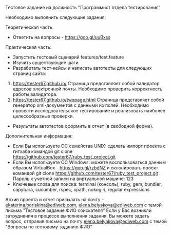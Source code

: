Тестовое задание на должность "Программист отдела тестирования"

Необходимо выполнить следующие задания:

Теоретическая часть:
- Ответить на вопросы - https://goo.gl/uuBxss

Практическая часть:
- Запустить тестовый сценарий features/test.feature
- Изучить существующие шаги
- Разработать тест-кейсы и написать автотесты для следующих страниц сайта:
1) https://tester67.github.io/ Страница представляет собой валидатор адресов электронной почты. Необходимо проверить корректность работы валидатора.
2) https://tester67.github.io/twopage.html Страница представляет собой генератор xml-документов с данными из полей. Необходимо провести исследовательское тестирование и реализовать наиболее целесообразные проверки.
- Результаты автотестов оформить в отчет (в свободной форме).

Дополнительная информация:
- Если Вы используете ОС семейства UNIX: сделать импорт проекта с гитхаба командой git clone https://github.com/tester67/ruby_test_project.git
- Если Вы используете ОС Windows: можете воспользоваться данным образом VirtualBox - https://goo.gl/rzbdNZ и склонировать проект командой git clone https://github.com/tester67/ruby_test_project.git . Пароль к учетной записи на виртуальной машине: 123
- Ключевые слова для поиска: terminal (консоль), ruby, gem, bundler, capybara, cucumber, rspec, xpath, nokogiri, regular expressions

Архив проекта и отчет присылать на почту - ekaterina.boriskina@ediweb.com, elena.belyakova@ediweb.com с темой письма "Тестовое задание ФИО соискателя"
Если у Вас возникли затруднения в процессе выполнения задания, Вы можете задать вопрос, отправив письмо на почту elena.belyakova@ediweb.com с темой "Вопросы по тестовому заданию ФИО"
